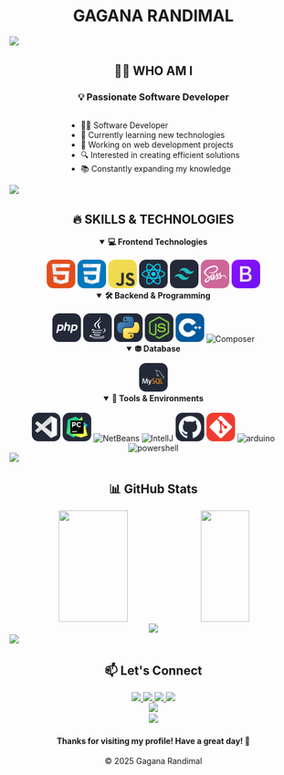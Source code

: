 # <div align="center">GAGANA RANDIMAL</div>
 
<img src="https://user-images.githubusercontent.com/73097560/115834477-dbab4500-a447-11eb-908a-139a6edaec5c.gif">

## <div align="center">👨‍💻 WHO AM I</div>

<div align="center">
    <h3>💡 Passionate Software Developer</h3>
    <ul align="left" style="display: inline-block; text-align: left;">
        <li>👨‍💻 Software Developer</li>
        <li>🌱 Currently learning new technologies</li>
        <li>💼 Working on web development projects</li>
        <li>🔍 Interested in creating efficient solutions</li>
        <li>📚 Constantly expanding my knowledge</li>
    </ul>
</div>

<img src="https://user-images.githubusercontent.com/73097560/115834477-dbab4500-a447-11eb-908a-139a6edaec5c.gif">

## <div align="center">🔥 SKILLS & TECHNOLOGIES</div>

<details open>
    <summary align="center"><b>💻 Frontend Technologies</b></summary>
    <br>
    <div align="center">
        <img src="https://github.com/tandpfun/skill-icons/blob/main/icons/HTML.svg" alt="HTML" width="50" height="50" />
        <img src="https://github.com/tandpfun/skill-icons/blob/main/icons/CSS.svg" alt="CSS" width="50" height="50" />
        <img src="https://github.com/tandpfun/skill-icons/blob/main/icons/JavaScript.svg" alt="JavaScript" width="50" height="50" />
        <img src="https://github.com/tandpfun/skill-icons/blob/main/icons/React-Dark.svg" alt="React" width="50" height="50" />
        <img src="https://github.com/tandpfun/skill-icons/blob/main/icons/TailwindCSS-Dark.svg" alt="TailwindCSS" width="50" height="50" />
        <img src="https://github.com/tandpfun/skill-icons/blob/main/icons/Sass.svg" alt="Sass" width="50" height="50" />
        <img src="https://github.com/tandpfun/skill-icons/blob/main/icons/Bootstrap.svg" alt="Bootstrap" width="50" height="50" />
    </div>
</details>

<details open>
    <summary align="center"><b>🛠️ Backend & Programming</b></summary>
    <br>
    <div align="center">
        <img src="https://github.com/tandpfun/skill-icons/blob/main/icons/PHP-Dark.svg" alt="PHP" width="50" height="50" />
        <img src="https://github.com/tandpfun/skill-icons/blob/main/icons/Java-Dark.svg" alt="Java" width="50" height="50" />
        <img src="https://github.com/tandpfun/skill-icons/blob/main/icons/Python-Dark.svg" alt="Python" width="50" height="50" />
        <img src="https://github.com/tandpfun/skill-icons/blob/main/icons/NodeJS-Dark.svg" alt="Node.js" width="50" height="50" />
        <img src="https://github.com/tandpfun/skill-icons/blob/main/icons/CPP.svg" alt="C++" width="50" height="50" />
        <img src="https://github.com/tandpfun/skill-icons/blob/main/icons/Compser.svg" alt="Composer" width="50" height="50" />
    </div>
</details>

<details open>
    <summary align="center"><b>⛃ Database</b></summary>
    <br>
    <div align="center">
        <img src="https://github.com/tandpfun/skill-icons/blob/main/icons/MySQL-Dark.svg" alt="MySQL" width="50" height="50" />
    </div>
</details>

<details open>
    <summary align="center"><b>🧊 Tools & Environments</b></summary>
    <br>
    <div align="center">
        <img src="https://github.com/tandpfun/skill-icons/blob/main/icons/VSCode-Dark.svg" alt="Visual Studio Code" width="50" height="50" />
        <img src="https://github.com/tandpfun/skill-icons/blob/main/icons/PyCharm-Dark.svg" alt="PyCharm" width="50" height="50" />
        <img src="https://upload.wikimedia.org/wikipedia/commons/9/98/Apache_NetBeans_Logo.svg" alt="NetBeans" width="50" height="50" />
        <img src="https://static-00.iconduck.com/assets.00/intellij-idea-icon-1024x1024-qizpvp2b.png" alt="IntellJ" width="50" height="50" />
        <img src="https://github.com/tandpfun/skill-icons/blob/main/icons/Github-Dark.svg" alt="GitHub" width="50" height="50" />
        <img src="https://github.com/tandpfun/skill-icons/blob/main/icons/Git.svg" alt="Git" width="50" height="50" />
        <img src="https://brandslogos.com/wp-content/uploads/thumbs/arduino-logo-vector-1.svg" alt="arduino" width="50" height="50" />
        <img src="https://upload.wikimedia.org/wikipedia/commons/2/2f/PowerShell_5.0_icon.png" alt="powershell" width="50" height="50" />
    </div>
</details>

<img src="https://user-images.githubusercontent.com/73097560/115834477-dbab4500-a447-11eb-908a-139a6edaec5c.gif">


## <div align="center">📊 GitHub Stats</div>

<div align="center">
    <img width="49%" height="195px" src="https://github-readme-stats.vercel.app/api?username=GaganaRandimal&show_icons=true&theme=algolia&count_private=true&hide_border=true" />
    <img width="41%" height="195px" src="https://github-readme-stats.vercel.app/api/top-langs/?username=GaganaRandimal&layout=compact&hide_border=true&theme=algolia" />
</div>

<div align="center">
    <img src="https://github-readme-streak-stats.herokuapp.com/?user=GaganaRandimal&theme=algolia&hide_border=true" />
</div>

<img src="https://user-images.githubusercontent.com/73097560/115834477-dbab4500-a447-11eb-908a-139a6edaec5c.gif">

## <div align="center">📫 Let's Connect</div>

<div align="center">
    <a href="mailto:work.gaganarandimal@gmail.com">
        <img src="https://img.shields.io/badge/Email-D14836?style=for-the-badge&logo=gmail&logoColor=white" />
    </a>
    <a href="https://github.com/gagana084" target="_blank">
        <img src="https://img.shields.io/badge/GitHub-100000?style=for-the-badge&logo=github&logoColor=white" />
    </a>
    <a href="#" target="_blank">
        <img src="https://img.shields.io/badge/Instagram-E4405F?style=for-the-badge&logo=instagram&logoColor=white" />
    </a>
    <a href="#" target="_blank">
        <img src="https://img.shields.io/badge/Facebook-1877F2?style=for-the-badge&logo=facebook&logoColor=white" />
    </a>
</div>

<div align="center">
    <img src="https://komarev.com/ghpvc/?username=GaganaRandimal&color=blue&style=for-the-badge" />
</div>

<div align="center">
    <img src="https://capsule-render.vercel.app/api?type=waving&color=0969da&height=100&section=footer" />
</div>

<div align="center">
    <h4>Thanks for visiting my profile! Have a great day! 👋</h4>
</div>

<div align="center">
    &copy; 2025 Gagana Randimal
</div>
